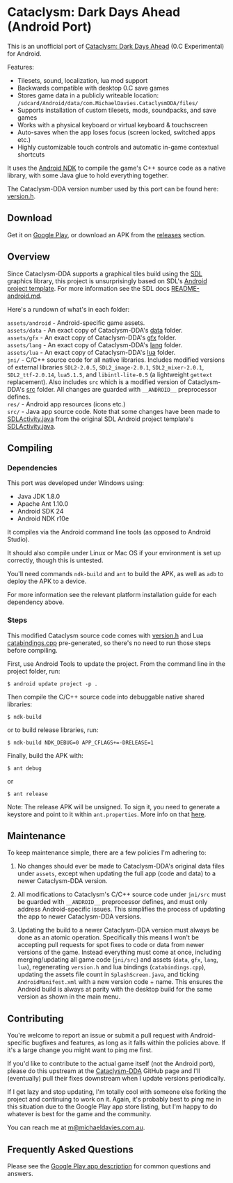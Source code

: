 # Cataclysm: Dark Days Ahead (Android Port)

This is an unofficial port of [Cataclysm: Dark Days Ahead](https://github.com/CleverRaven/Cataclysm-DDA/) (0.C Experimental) for Android.

Features:
- Tilesets, sound, localization, lua mod support
- Backwards compatible with desktop 0.C save games
- Stores game data in a publicly writeable location:  
`/sdcard/Android/data/com.MichaelDavies.CataclysmDDA/files/`
- Supports installation of custom tilesets, mods, soundpacks, and save games
- Works with a physical keyboard or virtual keyboard & touchscreen
- Auto-saves when the app loses focus (screen locked, switched apps etc.)
- Highly customizable touch controls and  automatic in-game contextual shortcuts

It uses the [Android NDK](https://developer.android.com/ndk/index.html) to compile the game's C++ source code as a native library, with some Java glue to hold everything together.

The Cataclysm-DDA version number used by this port can be found here: [version.h](https://github.com/a1studmuffin/Cataclysm-DDA-Android/blob/master/jni/src/version.h).

## Download

Get it on [Google Play](https://play.google.com/store/apps/details?id=com.MichaelDavies.CataclysmDDA), or download an APK from the [releases](https://github.com/a1studmuffin/Cataclysm-DDA-Android/releases) section.

## Overview

Since Cataclysm-DDA supports a graphical tiles build using the [SDL](https://www.libsdl.org/) graphics library, this project is unsurprisingly based on SDL's [Android project template](https://github.com/a1studmuffin/Cataclysm-DDA-Android/tree/master/jni/SDL2/android-project). For more information see the SDL docs [README-android.md](https://github.com/a1studmuffin/Cataclysm-DDA-Android/blob/master/jni/SDL2/docs/README-android.md).

Here's a rundown of what's in each folder:

`assets/android` - Android-specific game assets.  
`assets/data` - An exact copy of Cataclysm-DDA's [data](https://github.com/CleverRaven/Cataclysm-DDA/tree/master/data) folder.  
`assets/gfx` - An exact copy of Cataclysm-DDA's [gfx](https://github.com/CleverRaven/Cataclysm-DDA/tree/master/gfx) folder.  
`assets/lang` - An exact copy of Cataclysm-DDA's [lang](https://github.com/CleverRaven/Cataclysm-DDA/tree/master/lang) folder.  
`assets/lua` - An exact copy of Cataclysm-DDA's [lua](https://github.com/CleverRaven/Cataclysm-DDA/tree/master/lua) folder.  
`jni/` - C/C++ source code for all native libraries. Includes modified versions of external libraries `SDL2-2.0.5`, `SDL2_image-2.0.1`, `SDL2_mixer-2.0.1`, `SDL2_ttf-2.0.14`, `lua5.1.5`, and `libintl-lite-0.5` (a lightweight `gettext` replacement). Also includes `src` which is a modified version of Cataclysm-DDA's [src](https://github.com/CleverRaven/Cataclysm-DDA/tree/master/src) folder. All changes are guarded with `__ANDROID__` preprocessor defines.  
`res/` - Android app resources (icons etc.)  
`src/` - Java app source code. Note that some changes have been made to [SDLActivity.java](https://github.com/a1studmuffin/Cataclysm-DDA-Android/blob/master/src/org/libsdl/app/SDLActivity.java) from the original SDL Android project template's [SDLActivity.java](https://github.com/a1studmuffin/Cataclysm-DDA-Android/blob/master/jni/SDL2/android-project/src/org/libsdl/app/SDLActivity.java).

## Compiling

### Dependencies

This port was developed under Windows using:

- Java JDK 1.8.0
- Apache Ant 1.10.0
- Android SDK 24
- Android NDK r10e

It compiles via the Android command line tools (as opposed to Android Studio).

It should also compile under Linux or Mac OS if your environment is set up correctly, though this is untested.

You'll need commands `ndk-build` and `ant` to build the APK, as well as `adb` to deploy the APK to a device. 

For more information see the relevant platform installation guide for each dependency above.

### Steps

This modified Cataclysm source code comes with [version.h](https://github.com/a1studmuffin/Cataclysm-DDA-Android/blob/master/jni/src/version.h) and Lua [catabindings.cpp](https://github.com/a1studmuffin/Cataclysm-DDA-Android/blob/master/jni/src/lua/catabindings.cpp) pre-generated, so there's no need to run those steps before compiling.

First, use Android Tools to update the project. From the command line in the project folder, run:

    $ android update project -p .

Then compile the C/C++ source code into debuggable native shared libraries:

    $ ndk-build
    
or to build release libraries, run:

    $ ndk-build NDK_DEBUG=0 APP_CFLAGS+=-DRELEASE=1

Finally, build the APK with:

    $ ant debug
or

    $ ant release
    
Note: The release APK will be unsigned. To sign it, you need to generate a keystore and point to it within `ant.properties`. More info on that [here](http://shallowsky.com/blog/programming/android-ant-build.html).

## Maintenance

To keep maintenance simple, there are a few policies I'm adhering to:

1) No changes should ever be made to Cataclysm-DDA's original data files under `assets`, except when updating the full app (code and data) to a newer Cataclysm-DDA version.

2) All modifications to Cataclysm's C/C++ source code under `jni/src` must be guarded with `__ANDROID__` preprocessor defines, and must only address Android-specific issues. This simplifies the process of updating the app to newer Cataclysm-DDA versions.

3) Updating the build to a newer Cataclysm-DDA version must always be done as an atomic operation. Specifically this means I won't be accepting pull requests for spot fixes to code or data from newer versions of the game. Instead everything must come at once, including merging/updating all game code (`jni/src`) and assets (`data`, `gfx`, `lang`, `lua`), regenerating `version.h` and lua bindings (`catabindings.cpp`), updating the assets file count in `SplashScreen.java`, and ticking `AndroidManifest.xml` with a new version code + name. This ensures the Android build is always at parity with the desktop build for the same version as shown in the main menu.

## Contributing

You're welcome to report an issue or submit a pull request with Android-specific bugfixes and features, as long as it falls within the policies above. If it's a large change you might want to ping me first.

If you'd like to contribute to the actual game itself (not the Android port), please do this upstream at the [Cataclysm-DDA](https://github.com/CleverRaven/Cataclysm-DDA/) GitHub page and I'll (eventually) pull their fixes downstream when I update versions periodically.

If I get lazy and stop updating, I'm totally cool with someone else forking the project and continuing to work on it. Again, it's probably best to ping me in this situation due to the Google Play app store listing, but I'm happy to do whatever is best for the game and the community.

You can reach me at m@michaeldavies.com.au.

## Frequently Asked Questions

Please see the [Google Play app description](https://play.google.com/store/apps/details?id=com.MichaelDavies.CataclysmDDA) for common questions and answers.
